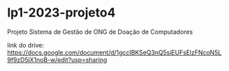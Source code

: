 # lp1-2023-projeto4
Projeto Sistema de Gestão de ONG de Doação de Computadores

link do drive:
https://docs.google.com/document/d/1gccIBKSeQ3nQ5siEUFsElzFNcoN5L9f9zD5iX1noB-w/edit?usp=sharing
